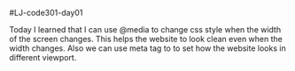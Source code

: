 #LJ-code301-day01

Today I learned that I can use @media to change css style when the width of the screen changes.
This helps the website to look clean even when the width changes.
Also we can use meta tag to to set how the website looks in different viewport.
